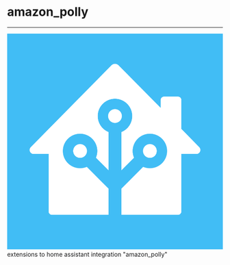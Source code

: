 # amazon_polly
-------------------------------------------------------
![Home Assistant Logo](images/home-assistant-logo.svg)
extensions to home assistant integration "amazon_polly"
